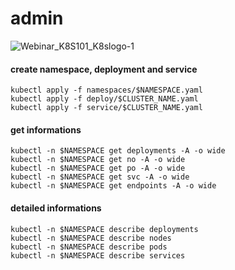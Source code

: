 # admin

![Webinar_K8S101_K8slogo-1](https://user-images.githubusercontent.com/26479/113612862-aaadd080-9650-11eb-83db-7a3103293c3c.png)

#### create namespace, deployment and service
```
kubectl apply -f namespaces/$NAMESPACE.yaml
kubectl apply -f deploy/$CLUSTER_NAME.yaml
kubectl apply -f service/$CLUSTER_NAME.yaml
```

#### get informations
```
kubectl -n $NAMESPACE get deployments -A -o wide
kubectl -n $NAMESPACE get no -A -o wide
kubectl -n $NAMESPACE get po -A -o wide
kubectl -n $NAMESPACE get svc -A -o wide
kubectl -n $NAMESPACE get endpoints -A -o wide
```

#### detailed informations
```
kubectl -n $NAMESPACE describe deployments
kubectl -n $NAMESPACE describe nodes
kubectl -n $NAMESPACE describe pods
kubectl -n $NAMESPACE describe services
```
